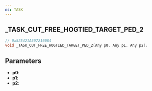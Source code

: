 ```yaml
---
ns: TASK
---
```

## _TASK_CUT_FREE_HOGTIED_TARGET_PED_2

```c
// 0x525421A507216084
void _TASK_CUT_FREE_HOGTIED_TARGET_PED_2(Any p0, Any p1, Any p2);
```

## Parameters
* **p0**:
* **p1**:
* **p2**:

